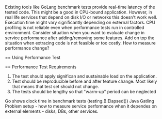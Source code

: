 
Existing tools like GoLang benchmark tests provide real-time latency of the tested code. This might be a good in CPU-bound application.
However, in real life services that depend on disk I/O or networks this doesn't work well. Execution time might vary significantly depending on external factors.
CPU profiling is not reliable even when performance tests run in controlled environment.
Consider situation when you want to evaluate change in service performance after adding/removing some features. 
Add on top the situation when extracing code is not feasible or too costly.
How to measure performance change?

== Using Performance Test


== Performance Test Requirements
1. The test should apply significan and sustainable load on the application. 
1. Test should be reproducible before and after feature change. Most likely that means that test set should not change.
1. The tests should be lengthy so that "warm-up" period can be neglected

Go shows clock time in benchmark tests (testing.B.Elapsed())
Java Gatling
Problem setup - how to measure service performance when it dependes on external elements - disks, DBs, other services.
